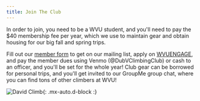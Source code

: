 ```yaml
---
title: Join The Club
---
```


In order to join, you need to be a WVU student, and you'll need to pay the $40 membership fee per year, which we use to maintain gear and obtain housing for our big fall and spring trips. 

Fill out our [member form](https://bit.ly/WVUClimb24Form) to get on our mailing list, apply on [WVUENGAGE](https://wvuengage.wvu.edu/organization/wvuclimbingclub), and pay the member dues using Venmo (@DubVClimbingClub) or cash to an officer, and you'll be set for the whole year! Club gear can be borrowed for personal trips, and you'll get invited to our GroupMe group chat, where you can find tons of other climbers at WVU!

![David Climb](https://wvuclimbingclub.github.io/assets/img/davidClimb.jpg){: .mx-auto.d-block :}
